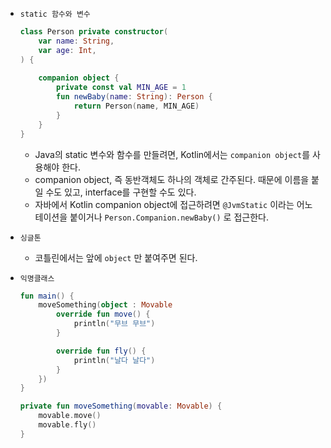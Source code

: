 - `static 함수와 변수`
    
    ```kotlin
    class Person private constructor(
    	var name: String,
    	var age: Int,
    ) {
    	
    	companion object {
    		private const val MIN_AGE = 1
    		fun newBaby(name: String): Person {
    			return Person(name, MIN_AGE)
    		}
    	}
    }
    ```
    
    - Java의 static 변수와 함수를 만들려면, Kotlin에서는 `companion object`를 사용해야 한다.
    - companion object, 즉 동반객체도 하나의 객체로 간주된다. 때문에 이름을 붙일 수도 있고, interface를 구현할 수도 있다.
    - 자바에서 Kotlin companion object에 접근하려면 `@JvmStatic` 이라는 어노테이션을 붙이거나 `Person.Companion.newBaby()` 로 접근한다.
- `싱글톤`
    - 코틀린에서는 앞에 `object` 만 붙여주면 된다.
- `익명클래스`
    
    ```kotlin
    fun main() {
    	moveSomething(object : Movable
    		override fun move() {
    			println("무브 무브")
    		}
    
    		override fun fly() {
    			println("날다 날다")
    		}
    	})
    }
    
    private fun moveSomething(movable: Movable) {
    	movable.move()
    	movable.fly()
    }
    ```
